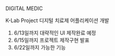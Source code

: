 DIGITAL MEDIC

K-Lab Project 디지털 치료제 어플리케이션 개발

1. 6/13일까지 대략적인 UI 제작완료 예정
2. 6/15일까지 프로젝트 제작구현 발표
3. 6/22일까지 가능한 기능 
